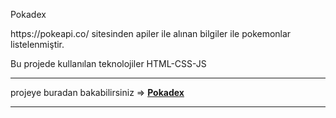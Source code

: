 
<p>Pokadex</p>
<p>https://pokeapi.co/ sitesinden apiler ile alınan bilgiler ile pokemonlar listelenmiştir.  </p>
<p>Bu projede kullanılan teknolojiler HTML-CSS-JS</p>

***


projeye buradan bakabilirsiniz => <a href="https://hamits.github.io/pokadex"> **Pokadex**   


***